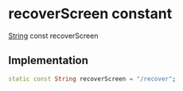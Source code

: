 


# recoverScreen constant







[String](https://api.flutter.dev/flutter/dart-core/String-class.html) const recoverScreen
  







## Implementation

```dart
static const String recoverScreen = "/recover";
```







